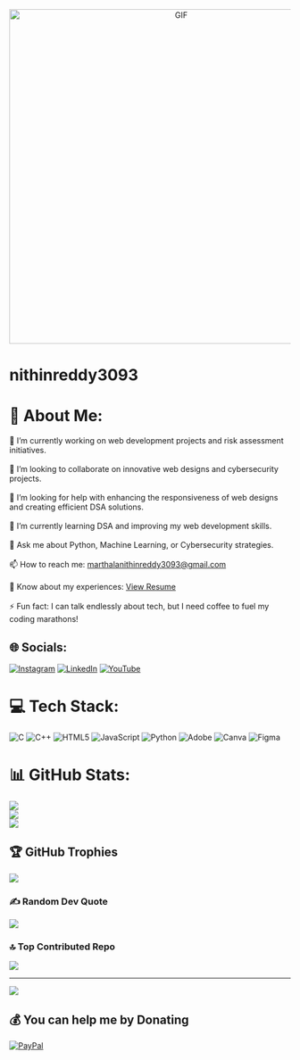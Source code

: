 <div align="center">
  <img src="https://user-images.githubusercontent.com/74038190/225813708-98b745f2-7d22-48cf-9150-083f1b00d6c9.gif" alt="GIF" width="600"/>
</div>

# nithinreddy3093

# 💫 About Me:
🔭 I’m currently working on web development projects and risk assessment initiatives.<br><br>👯 I’m looking to collaborate on innovative web designs and cybersecurity projects.<br><br>🤝 I’m looking for help with enhancing the responsiveness of web designs and creating efficient DSA solutions.<br><br>🌱 I’m currently learning DSA and improving my web development skills.<br><br>💬 Ask me about Python, Machine Learning, or Cybersecurity strategies.<br><br>📫 How to reach me: marthalanithinreddy3093@gmail.com<br><br>📄 Know about my experiences: [View Resume](https://drive.google.com/file/d/1S84Gofl7DrrfSb2DHGzjTVF85vhGo3B7/view?usp=sharing)<br><br>⚡ Fun fact: I can talk endlessly about tech, but I need coffee to fuel my coding marathons!

## 🌐 Socials:
[![Instagram](https://img.shields.io/badge/Instagram-%23E4405F.svg?logo=Instagram&logoColor=white)](https://instagram.com/https://www.instagram.com/nithinreddy3093?igsh=MWIwZnd3cWx5eHZkdg==) [![LinkedIn](https://img.shields.io/badge/LinkedIn-%230077B5.svg?logo=linkedin&logoColor=white)](https://www.linkedin.com/in/nithin-marthala/) [![YouTube](https://img.shields.io/badge/YouTube-%23FF0000.svg?logo=YouTube&logoColor=white)](https://youtube.com/@www.youtube.com/@entidhiofficial) 

# 💻 Tech Stack:
![C](https://img.shields.io/badge/c-%2300599C.svg?style=for-the-badge&logo=c&logoColor=white) ![C++](https://img.shields.io/badge/c++-%2300599C.svg?style=for-the-badge&logo=c%2B%2B&logoColor=white) ![HTML5](https://img.shields.io/badge/html5-%23E34F26.svg?style=for-the-badge&logo=html5&logoColor=white) ![JavaScript](https://img.shields.io/badge/javascript-%23323330.svg?style=for-the-badge&logo=javascript&logoColor=%23F7DF1E) ![Python](https://img.shields.io/badge/python-3670A0?style=for-the-badge&logo=python&logoColor=ffdd54) ![Adobe](https://img.shields.io/badge/adobe-%23FF0000.svg?style=for-the-badge&logo=adobe&logoColor=white) ![Canva](https://img.shields.io/badge/Canva-%2300C4CC.svg?style=for-the-badge&logo=Canva&logoColor=white) ![Figma](https://img.shields.io/badge/figma-%23F24E1E.svg?style=for-the-badge&logo=figma&logoColor=white)

# 📊 GitHub Stats:
![](https://github-readme-stats.vercel.app/api?username=Nithinreddy3093&theme=dark&hide_border=false&include_all_commits=false&count_private=false)<br/>
![](https://github-readme-streak-stats.herokuapp.com/?user=Nithinreddy3093&theme=dark&hide_border=false)<br/>
![](https://github-readme-stats.vercel.app/api/top-langs/?username=Nithinreddy3093&theme=dark&hide_border=false&include_all_commits=false&count_private=false&layout=compact)

## 🏆 GitHub Trophies
![](https://github-profile-trophy.vercel.app/?username=Nithinreddy3093&theme=discord_old_blurple&no-frame=false&no-bg=true&margin-w=4)

### ✍️ Random Dev Quote
![](https://quotes-github-readme.vercel.app/api?type=horizontal&theme=radical)

### 🔝 Top Contributed Repo
![](https://github-contributor-stats.vercel.app/api?username=Nithinreddy3093&limit=5&theme=dark&combine_all_yearly_contributions=true)

---
[![](https://visitcount.itsvg.in/api?id=Nithinreddy3093&icon=0&color=0)](https://visitcount.itsvg.in)

## 💰 You can help me by Donating
[![PayPal](https://img.shields.io/badge/PayPal-00457C?style=for-the-badge&logo=paypal&logoColor=white)](https://paypal.me/@Marthalanithinreddy) 
